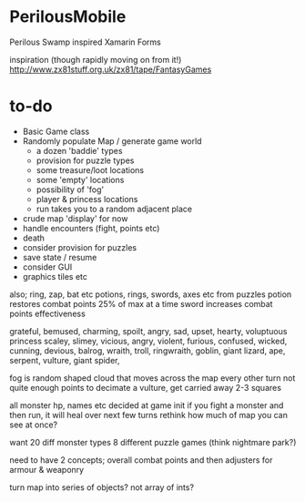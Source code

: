 # PerilousMobile
Perilous Swamp inspired Xamarin Forms

inspiration (though rapidly moving on from it!)
http://www.zx81stuff.org.uk/zx81/tape/FantasyGames


# to-do
* Basic Game class
* Randomly populate Map / generate game world
     - a dozen 'baddie' types
     - provision for puzzle types
     - some treasure/loot locations
     - some 'empty' locations
     - possibility of 'fog'
     - player & princess locations
     - run takes you to a random adjacent place
* crude map 'display' for now
* handle encounters (fight, points etc)
* death
* consider provision for puzzles
* save state / resume
* consider GUI
* graphics tiles etc


also;
ring, zap, bat etc
potions, rings, swords, axes etc from puzzles
potion restores combat points 25% of max at a time
sword increases combat points effectiveness

grateful, bemused, charming, spoilt, angry, sad, upset, hearty, voluptuous princess
scaley, slimey, vicious, angry, violent, furious, confused, wicked, cunning, devious, 
balrog, wraith, troll, ringwraith, goblin, giant lizard, ape, serpent, vulture, giant spider,

fog is random shaped cloud that moves across the map every other turn
not quite enough points to decimate a vulture, get carried away 2-3 squares

all monster hp, names etc decided at game init
if you fight a monster and then run, it will heal over next few turns
rethink how much of map you can see at once?

want 20 diff monster types
8 different puzzle games (think nightmare park?)


need to have 2 concepts;
overall combat points and then adjusters for armour & weaponry


turn map into series of objects? not array of ints?


